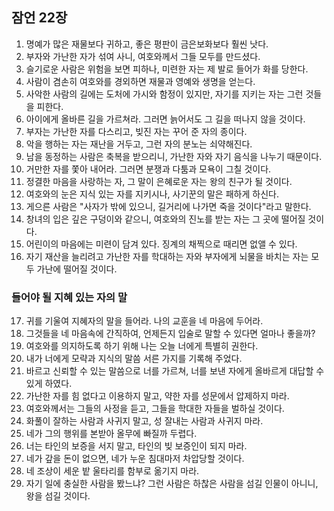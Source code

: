 ## 잠언 22장

1. 명예가 많은 재물보다 귀하고, 좋은 평판이 금은보화보다 훨씬 낫다.
2. 부자와 가난한 자가 섞여 사니, 여호와께서 그들 모두를 만드셨다.
3. 슬기로운 사람은 위험을 보면 피하나, 미련한 자는 제 발로 들어가 화를 당한다.
4. 사람이 겸손히 여호와를 경외하면 재물과 영예와 생명을 얻는다.
5. 사악한 사람의 길에는 도처에 가시와 함정이 있지만, 자기를 지키는 자는 그런 것들을 피한다.
6. 아이에게 올바른 길을 가르쳐라. 그러면 늙어서도 그 길을 떠나지 않을 것이다.
7. 부자는 가난한 자를 다스리고, 빚진 자는 꾸어 준 자의 종이다.
8. 악을 행하는 자는 재난을 거두고, 그런 자의 분노는 쇠약해진다.
9. 남을 동정하는 사람은 축복을 받으리니, 가난한 자와 자기 음식을 나누기 때문이다.
10. 거만한 자를 쫓아 내어라. 그러면 분쟁과 다툼과 모욕이 그칠 것이다.
11. 정결한 마음을 사랑하는 자, 그 말이 은혜로운 자는 왕의 친구가 될 것이다.
12. 여호와의 눈은 지식 있는 자를 지키시나, 사기꾼의 말은 패하게 하신다.
13. 게으른 사람은 "사자가 밖에 있으니, 길거리에 나가면 죽을 것이다"라고 말한다.
14. 창녀의 입은 깊은 구덩이와 같으니, 여호와의 진노를 받는 자는 그 곳에 떨어질 것이다.
15. 어린이의 마음에는 미련이 담겨 있다. 징계의 채찍으로 때리면 없앨 수 있다.
16. 자기 재산을 늘리려고 가난한 자를 학대하는 자와 부자에게 뇌물을 바치는 자는 모두 가난에 떨어질 것이다.
### 들어야 될 지혜 있는 자의 말
17. 귀를 기울여 지혜자의 말을 들어라. 나의 교훈을 네 마음에 두어라.
18. 그것들을 네 마음속에 간직하여, 언제든지 입술로 말할 수 있다면 얼마나 좋을까?
19. 여호와를 의지하도록 하기 위해 나는 오늘 너에게 특별히 권한다.
20. 내가 너에게 모략과 지식의 말씀 서른 가지를 기록해 주었다.
21. 바르고 신뢰할 수 있는 말씀으로 너를 가르쳐, 너를 보낸 자에게 올바르게 대답할 수 있게 하였다.
22. 가난한 자를 힘 없다고 이용하지 말고, 약한 자를 성문에서 압제하지 마라.
23. 여호와께서는 그들의 사정을 듣고, 그들을 학대한 자들을 벌하실 것이다.
24. 화풀이 잘하는 사람과 사귀지 말고, 성 잘내는 사람과 사귀지 마라.
25. 네가 그의 행위를 본받아 올무에 빠질까 두렵다.
26. 너는 타인의 보증을 서지 말고, 타인의 빚 보증인이 되지 마라.
27. 네가 갚을 돈이 없으면, 네가 누운 침대마저 차압당할 것이다.
28. 네 조상이 세운 밭 울타리를 함부로 옮기지 마라.
29. 자기 일에 충실한 사람을 봤느냐? 그런 사람은 하찮은 사람을 섬길 인물이 아니니, 왕을 섬길 것이다.
